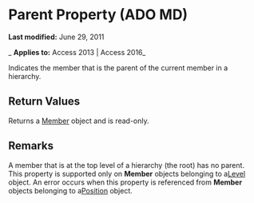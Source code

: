 
# Parent Property (ADO MD)

 **Last modified:** June 29, 2011

 _ **Applies to:** Access 2013 | Access 2016_



Indicates the member that is the parent of the current member in a hierarchy.

## Return Values

Returns a [Member](d80c024a-07dc-7a35-f8f2-b4d5b19d89e4.md) object and is read-only.


## Remarks

A member that is at the top level of a hierarchy (the root) has no parent. This property is supported only on  **Member** objects belonging to a[Level](ddbcabce-8777-1068-98a3-be209084f497.md) object. An error occurs when this property is referenced from **Member** objects belonging to a[Position](f8d33cbf-6196-cce4-a140-75521677f1f4.md) object.

